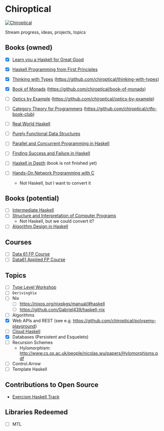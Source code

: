 # Chiroptical

[![Chiroptical](https://img.shields.io/badge/twitch.tv-chiroptical-purple?logo=twitch&style=for-the-badge)](https://twitch.tv/chiroptical)

Stream progress, ideas, projects, topics

## Books (owned)

- [x] [Learn you a Haskell for Great Good](http://learnyouahaskell.com/)
- [x] [Haskell Programming from First Principles](http://haskellbook.com/)
- [X] [Thinking with Types](https://leanpub.com/thinking-with-types/) (https://github.com/chiroptical/thinking-with-types)
- [X] [Book of Monads](https://www.amazon.com/Book-Monads-practice-applied-problems-ebook/dp/B07JNZHYLT) (https://github.com/chiroptical/book-of-monads)
- [ ] [Optics by Example](https://leanpub.com/optics-by-example) (https://github.com/chiroptical/optics-by-example)
- [ ] [Category Theory for Programmers](https://github.com/hmemcpy/milewski-ctfp-pdf) (https://github.com/chiroptical/ctfp-book-club)
- [ ] [Real World Haskell](http://book.realworldhaskell.org/)
- [ ] [Purely Functional Data Structures](https://www.amazon.com/Purely-Functional-Data-Structures-Okasaki/dp/0521663504)
- [ ] [Parallel and Concurrent Programming in Haskell](https://simonmar.github.io/pages/pcph.html)
- [ ] [Finding Success and Failure in Haskell](https://leanpub.com/finding-success-in-haskell)
- [ ] [Haskell in Depth](https://www.manning.com/books/haskell-in-depth) (book is not finished yet)

- [ ] [Hands-On Network Programming with C](https://www.packtpub.com/networking-and-servers/hands-network-programming-c)
  - Not Haskell, but I want to convert it

## Books (potential)

- [ ] [Intermediate Haskell](https://intermediatehaskell.com/)
- [ ] [Structure and Interpretation of Computer Programs](https://github.com/sarabander/sicp-pdf)
  - Not Haskell, but we could convert it?
- [ ] [Algorithm Design in Haskell](https://www.cambridge.org/core/books/algorithm-design-with-haskell/824BE0319E3762CE8BA5B1D91EEA3F52#)

## Courses

- [ ] [Data 61 FP Course](https://github.com/data61/fp-course)
- [ ] [Data61 Applied FP Course](https://github.com/qfpl/applied-fp-course)

## Topics

- [ ] [Type Level Workshop](https://github.com/tdietert/types-as-specifications)
- [ ] `DerivingVia`
- [ ] Nix
  - [ ] https://nixos.org/nixpkgs/manual/#haskell
  - [ ] https://github.com/Gabriel439/haskell-nix
- [ ] Algorithms
- [X] Web APIs and REST (see e.g. https://github.com/chiroptical/polysemy-playground)
- [ ] [Cloud Haskell](http://haskell-distributed.github.io/)
- [X] Databases (Persistent and Esqueleto)
- [ ] Recursion Schemes
  - Hylomorphism: http://www.cs.ox.ac.uk/people/nicolas.wu/papers/Hylomorphisms.pdf
- [ ] Control.Arrow
- [ ] Template Haskell

## Contributions to Open Source

- [Exercism Haskell Track](https://github.com/exercism/haskell/pulls?utf8=%E2%9C%93&q=is%3Apr+author%3Abarrymoo)

## Libraries Redeemed

- [ ] MTL
